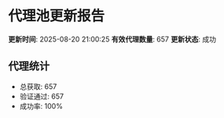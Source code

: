 # 代理池更新报告

**更新时间**: 2025-08-20 21:00:25
**有效代理数量**: 657
**更新状态**:  成功

## 代理统计
- 总获取: 657
- 验证通过: 657
- 成功率: 100%
